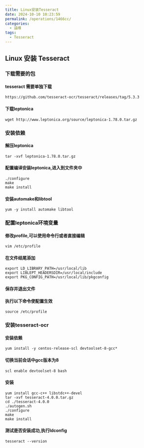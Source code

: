 ```yaml
---
title: Linux安装Tesseract
date: 2024-10-10 10:23:59
permalink: /operations/1466cc/
categories:
  - 运维
tags:
  - Tesseract
---
```

## Linux 安装 Tesseract

### 下载需要的包

#### tesseract 需要单独下载

```shell
https://github.com/tesseract-ocr/tesseract/releases/tag/5.3.3
```

#### 下载leptonica

```shell
wget http://www.leptonica.org/source/leptonica-1.78.0.tar.gz
```
### 安装依赖

#### 解压leptonica

```shell
tar -xvf leptonica-1.78.0.tar.gz
```



#### 配置编译安装leptonica,进入到文件夹中

```shell
./configure
make
make install
```

#### 安装automake和libtool

```shell
yum -y install automake libtool
```

### 配置leptonica环境变量

#### 修改profile,可以使用命令行或者直接编辑

```shell
vim /etc/profile
```



#### 在文件结尾添加

```shell
export LD_LIBRARY_PATH=/usr/local/lib
export LIBLEPT_HEADERSDIR=/usr/local/include
export PKG_CONFIG_PATH=/usr/local/lib/pkgconfig
```

#### 保存并退出文件

#### 执行以下命令使配置生效

```shell
source /etc/profile
```



###  安装tesseract-ocr

#### 安装依赖

```shell
yum install -y centos-release-scl devtoolset-8-gcc*
```

#### 切换当前会话中gcc版本为8

```shell
scl enable devtoolset-8 bash
```

#### 安装

```shell
yum install gcc-c++ libstdc++-devel
tar -xvf tesseract-4.0.0.tar.gz
cd ./tesseract-4.0.0
./autogen.sh
./configure
make
make install
```

#### 测试是否安装成功,执行ldconfig

```shell
tesseract --version
```
